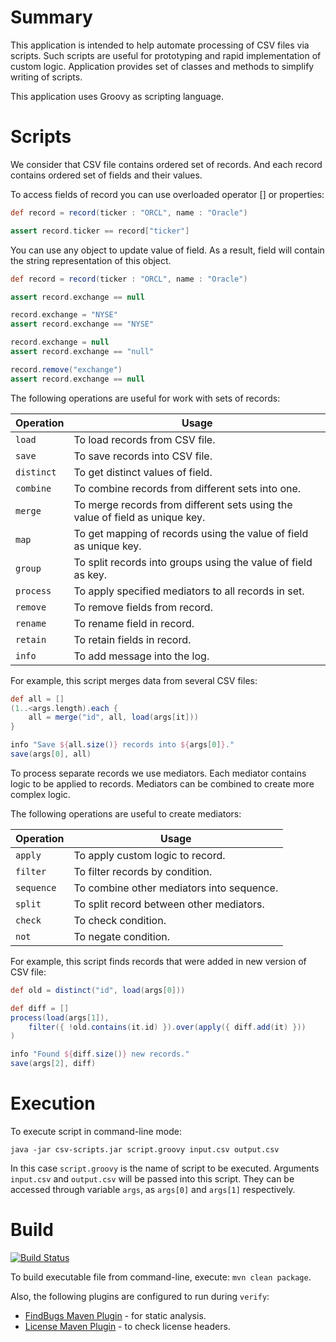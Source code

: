 # Summary

This application is intended to help automate processing of CSV files via scripts.
Such scripts are useful for prototyping and rapid implementation of custom logic.
Application provides set of classes and methods to simplify writing of scripts.

This application uses Groovy as scripting language.

# Scripts

We consider that CSV file contains ordered set of records.
And each record contains ordered set of fields and their values.

To access fields of record you can use overloaded operator [] or properties:

```groovy
def record = record(ticker : "ORCL", name : "Oracle")

assert record.ticker == record["ticker"]
```

You can use any object to update value of field.
As a result, field will contain the string representation of this object.

```groovy
def record = record(ticker : "ORCL", name : "Oracle")

assert record.exchange == null

record.exchange = "NYSE"
assert record.exchange == "NYSE"

record.exchange = null
assert record.exchange == "null"

record.remove("exchange")
assert record.exchange == null
```

The following operations are useful for work with sets of records:

Operation   | Usage
------------|---------------------------------
`load`      | To load records from CSV file.
`save`      | To save records into CSV file.
`distinct`  | To get distinct values of field.
`combine`   | To combine records from different sets into one.
`merge`     | To merge records from different sets using the value of field as unique key.
`map`       | To get mapping of records using the value of field as unique key.
`group`     | To split records into groups using the value of field as key.
`process`   | To apply specified mediators to all records in set.
`remove`    | To remove fields from record.
`rename`    | To rename field in record.
`retain`    | To retain fields in record.
`info`      | To add message into the log.

For example, this script merges data from several CSV files:

```groovy
def all = []
(1..<args.length).each {
    all = merge("id", all, load(args[it]))
}

info "Save ${all.size()} records into ${args[0]}."
save(args[0], all)
```

To process separate records we use mediators.
Each mediator contains logic to be applied to records.
Mediators can be combined to create more complex logic.

The following operations are useful to create mediators:

Operation   | Usage
------------|------------------------------------------
`apply`     | To apply custom logic to record.
`filter`    | To filter records by condition.
`sequence`  | To combine other mediators into sequence.
`split`     | To split record between other mediators.
`check`     | To check condition.
`not`       | To negate condition.

For example, this script finds records that were added in new version of CSV file:

```groovy
def old = distinct("id", load(args[0]))

def diff = []
process(load(args[1]),
    filter({ !old.contains(it.id) }).over(apply({ diff.add(it) }))
)

info "Found ${diff.size()} new records."
save(args[2], diff)
```

# Execution

To execute script in command-line mode:

```
java -jar csv-scripts.jar script.groovy input.csv output.csv
```

In this case `script.groovy` is the name of script to be executed.
Arguments `input.csv` and `output.csv` will be passed into this script.
They can be accessed through variable `args`, as `args[0]` and `args[1]` respectively.

# Build

[![Build Status](https://travis-ci.org/hrytsenko/csv-scripts.svg?branch=master)](https://travis-ci.org/hrytsenko/csv-scripts)

To build executable file from command-line, execute: `mvn clean package`.

Also, the following plugins are configured to run during `verify`:

* [FindBugs Maven Plugin](http://mojo.codehaus.org/findbugs-maven-plugin/) - for static analysis.
* [License Maven Plugin](http://mojo.codehaus.org/license-maven-plugin/) - to check license headers.
